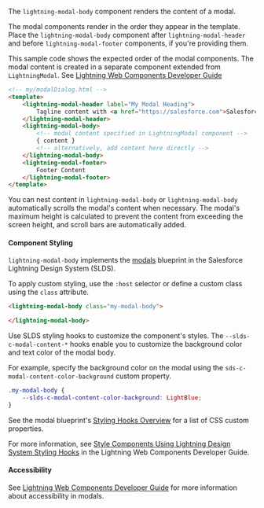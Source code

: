 The `lightning-modal-body` component renders the content of a modal.

The modal components render in the order they appear in the template. Place the `lightning-modal-body`
component after `lightning-modal-header` and before `lightning-modal-footer` components, if you're providing them.

This sample code shows the expected order of the modal components. The modal content is
created in a separate component extended from `LightningModal`. See
[Lightning Web Components Developer Guide](https://developer.salesforce.com/docs/platform/lwc/guide/)

```html
<!-- my/modalDialog.html -->
<template>
    <lightning-modal-header label="My Modal Heading">
        Tagline content with <a href="https://salesforce.com">Salesforce.com link</a>
    </lightning-modal-header>
    <lightning-modal-body>
        <!-- modal content specified in LightningModal component -->
        { content }
        <!-- alternatively, add content here directly -->
    </lightning-modal-body>
    <lightning-modal-footer>
        Footer Content
    </lightning-modal-footer>
</template>
```

You can nest content in `lightning-modal-body` or
`lightning-modal-body` automatically scrolls the modal's content when necessary.
The modal's maximum height is calculated to prevent the content from exceeding the screen height,
and scroll bars are automatically added.
#### Component Styling

`lightning-modal-body` implements the [modals](https://www.lightningdesignsystem.com/components/modals/) blueprint in the Salesforce Lightning Design System (SLDS).

To apply custom styling, use the `:host` selector or define a custom class using the `class` attribute.

```html
<lightning-modal-body class="my-modal-body">

</lightning-modal-body>
```

Use SLDS styling hooks to customize the component's styles. The `--slds-c-modal-content-*` hooks
enable you to customize the background color and text color of the modal body.

For example, specify the background color on the modal using the `sds-c-modal-content-color-background` custom property.

```css
.my-modal-body {
    --slds-c-modal-content-color-background: LightBlue;
}
```

See the modal blueprint's [Styling Hooks Overview](https://www.lightningdesignsystem.com/components/modals/#Styling-Hooks-Overview) for a list of CSS custom properties.

For more information, see [Style Components Using Lightning Design System Styling Hooks](https://developer.salesforce.com/docs/platform/lwc/guide/create-components-css-custom-properties) in the Lightning Web Components Developer Guide.

#### Accessibility

See [Lightning Web Components Developer Guide](https://developer.salesforce.com/docs/platform/lwc/guide/) for more information about accessibility in modals.

